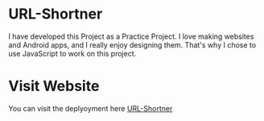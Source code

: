 # URL-Shortner

I have developed this Project as a Practice Project. 
I love making websites and Android apps, and I really enjoy designing them. That's why I chose to use JavaScript to work on this project.

# Visit Website

You can visit the deplyoyment here [URL-Shortner](https://trial-f3b86.web.app/)